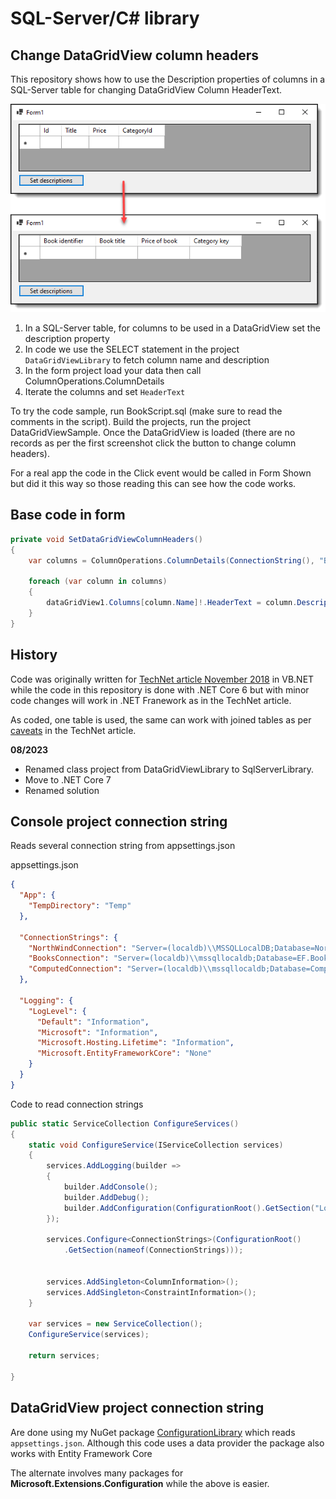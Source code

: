 # SQL-Server/C# library



## Change DataGridView column headers

This repository shows how to use the Description properties of columns in a SQL-Server table for changing DataGridView Column HeaderText.


![Screen Shot](SqlServeLibrary/assets/screenShot.png)

1. In a SQL-Server table, for columns to be used in a DataGridView set the description property
1. In code we use the SELECT statement in the project `DataGridViewLibrary` to fetch column name and description
1. In the form project load your data then call ColumnOperations.ColumnDetails
1. Iterate the columns and set `HeaderText`

To try the code sample, run BookScript.sql (make sure to read the comments in the script). Build the projects, run the project DataGridViewSample. Once the DataGridView is loaded (there are no records as per the first screenshot click the button to change column headers).

For a real app the code in the Click event would be called in Form Shown but did it this way so those reading this can see how the code works.

## Base code in form

```csharp
private void SetDataGridViewColumnHeaders()
{
    var columns = ColumnOperations.ColumnDetails(ConnectionString(), "Books");

    foreach (var column in columns)
    {
        dataGridView1.Columns[column.Name]!.HeaderText = column.Description;
    }
}
```

## History

Code was originally written for [TechNet article November 2018](https://social.technet.microsoft.com/wiki/contents/articles/52160.datagridview-setup-header-text-using-sql-server.aspx) in VB.NET while  the code in this repository is done with .NET Core 6 but with minor code changes will work in .NET Franework as in the TechNet article.

As coded, one table is used, the same can work with joined tables as per [caveats](https://social.technet.microsoft.com/wiki/contents/articles/52160.datagridview-setup-header-text-using-sql-server.aspx#Caveats) in the TechNet article.

**08/2023**

- Renamed class project from DataGridViewLibrary to SqlServerLibrary.
- Move to .NET Core 7
- Renamed solution


## Console project connection string

Reads several connection string from appsettings.json

appsettings.json

```json
{
  "App": {
    "TempDirectory": "Temp"
  },

  "ConnectionStrings": {
    "NorthWindConnection": "Server=(localdb)\\MSSQLLocalDB;Database=NorthWind2022;Trusted_Connection=True",
    "BooksConnection": "Server=(localdb)\\mssqllocaldb;Database=EF.BookCatalog1;Trusted_Connection=True",
    "ComputedConnection": "Server=(localdb)\\mssqllocaldb;Database=ComputedSample2;Trusted_Connection=True"
  },

  "Logging": {
    "LogLevel": {
      "Default": "Information",
      "Microsoft": "Information",
      "Microsoft.Hosting.Lifetime": "Information",
      "Microsoft.EntityFrameworkCore": "None"
    }
  }
}
```

Code to read connection strings

```csharp
public static ServiceCollection ConfigureServices()
{
    static void ConfigureService(IServiceCollection services)
    {
        services.AddLogging(builder =>
        {
            builder.AddConsole();
            builder.AddDebug();
            builder.AddConfiguration(ConfigurationRoot().GetSection("Logging"));
        });

        services.Configure<ConnectionStrings>(ConfigurationRoot()
            .GetSection(nameof(ConnectionStrings)));


        services.AddSingleton<ColumnInformation>();
        services.AddSingleton<ConstraintInformation>();
    }

    var services = new ServiceCollection();
    ConfigureService(services);

    return services;

}
```

## DataGridView project connection string

Are done using my NuGet package [ConfigurationLibrary](https://www.nuget.org/packages/ConfigurationLibrary/1.0.1?_src=template) which reads `appsettings.json`. Although this code uses a data provider the package also works with Entity Framework Core

The alternate involves many packages for **Microsoft.Extensions.Configuration** while the above is easier.